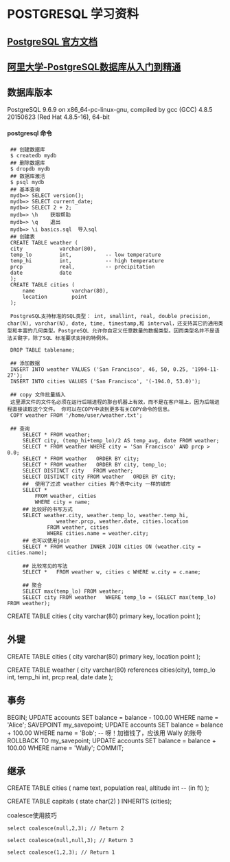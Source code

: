 # POSTGRESQL 学习资料
## [PostgreSQL 官方文档](https://www.postgresql.org/docs/)
## [阿里大学-PostgreSQL数据库从入门到精通](https://edu.aliyun.com/course/52)

## 数据库版本
PostgreSQL 9.6.9 on x86_64-pc-linux-gnu, compiled by gcc (GCC) 4.8.5 20150623 (Red Hat 4.8.5-16), 64-bit
#### postgresql 命令
   ```
    ## 创建数据库
    $ createdb mydb
    ## 删除数据库
    $ dropdb mydb
    ## 数据库激活
    $ psql mydb
    ## 基本查询
    mydb=> SELECT version();
    mydb=> SELECT current_date;
    mydb=> SELECT 2 + 2;
    mydb=> \h    获取帮助
    mydb=> \q    退出
    mydb=> \i basics.sql  导入sql
    ## 创建表
    CREATE TABLE weather (
    city            varchar(80),
    temp_lo         int,           -- low temperature
    temp_hi         int,           -- high temperature
    prcp            real,          -- precipitation
    date            date
    );
    CREATE TABLE cities (
        name            varchar(80),
        location        point
    );

    PostgreSQL支持标准的SQL类型： int, smallint, real, double precision, char(N), varchar(N), date, time, timestamp,和 interval，还支持其它的通用类型和丰富的几何类型。PostgreSQL 允许你自定义任意数量的数据类型。因而类型名并不是语法关键字，除了SQL 标准要求支持的特例外。

    DROP TABLE tablename;

    ## 添加数据
    INSERT INTO weather VALUES ('San Francisco', 46, 50, 0.25, '1994-11-27');
    INSERT INTO cities VALUES ('San Francisco', '(-194.0, 53.0)');

    ## copy 文件批量插入
    这里源文件的文件名必须在运行后端进程的那台机器上有效，而不是在客户端上，因为后端进程直接读取这个文件。 你可以在COPY中读到更多有关COPY命令的信息。
    COPY weather FROM '/home/user/weather.txt';

    ## 查询
        SELECT * FROM weather;
        SELECT city, (temp_hi+temp_lo)/2 AS temp_avg, date FROM weather;
        SELECT * FROM weather WHERE city = 'San Francisco' AND prcp > 0.0;
        SELECT * FROM weather   ORDER BY city;
        SELECT * FROM weather   ORDER BY city, temp_lo;
        SELECT DISTINCT city   FROM weather;
        SELECT DISTINCT city FROM weather   ORDER BY city;
        ##  使用了过滤 weather cities 两个表中city 一样的城市
        SELECT *
            FROM weather, cities
            WHERE city = name;
        ## 比较好的书写方式
        SELECT weather.city, weather.temp_lo, weather.temp_hi,
                   weather.prcp, weather.date, cities.location
                FROM weather, cities
                WHERE cities.name = weather.city;
        ## 也可以使用join
        SELECT * FROM weather INNER JOIN cities ON (weather.city = cities.name);

        ## 比较常见的写法
        SELECT *   FROM weather w, cities c WHERE w.city = c.name;

        ## 聚合
        SELECT max(temp_lo) FROM weather;
        SELECT city FROM weather   WHERE temp_lo = (SELECT max(temp_lo) FROM weather);

   ```



   CREATE TABLE cities (
        city     varchar(80) primary key,
        location point
);

## 外键

CREATE TABLE cities (
        city     varchar(80) primary key,
        location point
);

CREATE TABLE weather (
        city      varchar(80) references cities(city),
        temp_lo   int,
        temp_hi   int,
        prcp      real,
        date      date
);
## 事务
BEGIN;
UPDATE accounts SET balance = balance - 100.00
    WHERE name = 'Alice';
SAVEPOINT my_savepoint;
UPDATE accounts SET balance = balance + 100.00
    WHERE name = 'Bob';
-- 呀！加错钱了，应该用 Wally 的账号
ROLLBACK TO my_savepoint;
UPDATE accounts SET balance = balance + 100.00
    WHERE name = 'Wally';
COMMIT;

## 继承
CREATE TABLE cities (
  name       text,
  population real,
  altitude   int     -- (in ft)
);

CREATE TABLE capitals (
  state      char(2)
) INHERITS (cities);





coalesce使用技巧

```
select coalesce(null,2,3); // Return 2

select coalesce(null,null,3); // Return 3

select coalesce(1,2,3); // Return 1
```
